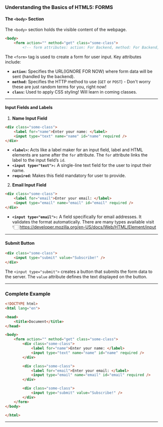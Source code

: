 ### Understanding the Basics of HTML5: FORMS


#### The `<body>` Section
The `<body>` section holds the visible content of the webpage. 

```html
<body>
    <form action="" method="get" class="some-class">
        <!-- form attributes: action: For Backend, method: For Backend, class: CSS -->
```
The `<form>` tag is used to create a form for user input. Key attributes include:
- **`action`:** Specifies the URL(IGNORE FOR NOW) where form data will be sent (handled by the backend).
- **`method`:** Specifies the HTTP method to use (`GET` or `POST`) - Don't worry these are just random terms for you, right now!
- **`class`:** Used to apply CSS styling! Will learn in coming classes.

---

#### Input Fields and Labels
1. **Name Input Field**
```html
<div class="some-class">
    <label for="name">Enter your name: </label>
    <input type="text" name="name" id="name" required />
</div>
```
- **`<label>`:** Acts like a label maker for an input field, label and HTML elements are same after the `for` attribute. The `for` attribute links the label to the input field’s `id`.
- **`<input type="text">:`** A single-line text field for the user to input their name.
- **`required`:** Makes this field mandatory for user to provide.

2. **Email Input Field**
```html
<div class="some-class">
    <label for="email">Enter your email: </label>
    <input type="email" name="email" id="email" required />
</div>
```
- **`<input type="email">:`** A field specifically for email addresses. It validates the format automatically.
There are many types available visit👇🏻
https://developer.mozilla.org/en-US/docs/Web/HTML/Element/input

---

#### Submit Button
```html
<div class="some-class">
    <input type="submit" value="Subscribe!" />
</div>
```
The `<input type="submit">` creates a button that submits the form data to the server. The `value` attribute defines the text displayed on the button.

---

### Complete Example
```html
<!DOCTYPE html>
<html lang="en">

<head>
    <title>Document</title>
</head>

<body>
    <form action="" method="get" class="some-class">
        <div class="some-class">
            <label for="name">Enter your name: </label>
            <input type="text" name="name" id="name" required />
        </div>

        <div class="some-class">
            <label for="email">Enter your email: </label>
            <input type="email" name="email" id="email" required />
        </div>

        <div class="some-class">
            <input type="submit" value="Subscribe!" />
        </div>
    </form>
</body>

</html>
```

---